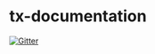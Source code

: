 # tx-documentation

[![Gitter](https://badges.gitter.im/Almamun444/tx-documentation.svg)](https://gitter.im/Almamun444/tx-documentation?utm_source=badge&utm_medium=badge&utm_campaign=pr-badge&utm_content=badge)